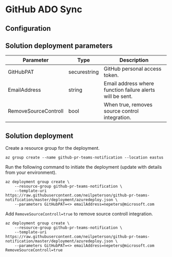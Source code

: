 # GitHub ADO Sync

## Configuration

## Solution deployment parameters

| Parameter | Type | Description |
|---|---|---|
| GitHubPAT | securestring | GitHub personal access token. |
| EmailAddress | string | Email address where function failure alerts will be sent. |
| RemoveSourceControll | bool | When true, removes source control integration. |

## Solution deployment

Create a resource group for the deployment.

```azurecli
az group create --name github-pr-teams-notification --location eastus
```

Run the following command to initiate the deployment (update with details from your environment).

```azurecli
az deployment group create \
    --resource-group github-pr-teams-notification \
    --template-uri https://raw.githubusercontent.com/neilpeterson/github-pr-teams-notification/master/deployment/azuredeploy.json \
    --parameters GitHubPAT=<> emailAddress=nepeters@microsoft.com
```

Add `RemoveSourceControll=true` to remove source controll integration.

```azurecli
az deployment group create \
    --resource-group github-pr-teams-notification \
    --template-uri https://raw.githubusercontent.com/neilpeterson/github-pr-teams-notification/master/deployment/azuredeploy.json \
    --parameters GitHubPAT=<> emailAddress=nepeters@microsoft.com RemoveSourceControll=true
```